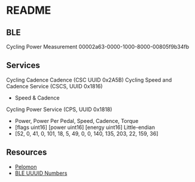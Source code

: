 # README

## BLE



Cycling Power Measurement 00002a63-0000-1000-8000-00805f9b34fb



## Services

Cycling Cadence Cadence (CSC UUID 0x2A5B)
Cycling Speed and Cadence Service (CSCS, UUID 0x1816) 
- Speed & Cadence

Cycling Power Service (CPS, UUID 0x1818)
- Power, Power Per Pedal, Speed, Cadence, Torque
- [flags uint16] [power uint16] [energy uint16] Little-endian
- [52, 0, 41, 0, 101, 18, 5, 49, 0, 0, 140, 135, 203, 22, 159, 36]

## Resources

- [Pelomon](https://ihaque.org/posts/2021/01/04/pelomon-part-iv-software/)
- [BLE UUUID Numbers](https://btprodspecificationrefs.blob.core.windows.net/assigned-values/16-bit%20UUID%20Numbers%20Document.pdf)
